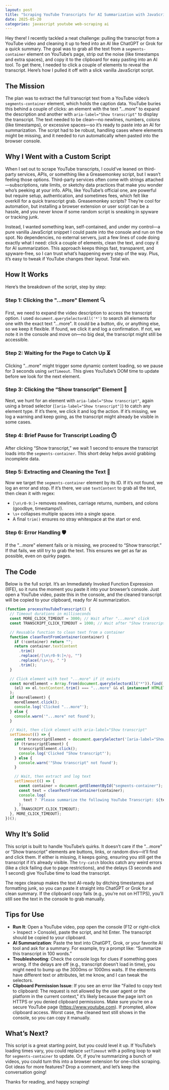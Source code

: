 ```yaml
---
layout: post
title: "Scraping YouTube Transcripts for AI Summarization with JavaScript"
date: 2025-05-20
categories: javascript youtube web-scraping ai
---
```


Hey there! I recently tackled a neat challenge: pulling the transcript from a YouTube video and cleaning it up to feed into an AI like ChatGPT or Grok for a quick summary. The goal was to grab all the text from a `segments-container` element on YouTube’s page, strip out the noise (like timestamps and extra spaces), and copy it to the clipboard for easy pasting into an AI tool. To get there, I needed to click a couple of elements to reveal the transcript. Here’s how I pulled it off with a slick vanilla JavaScript script.

## The Mission

The plan was to extract the full transcript text from a YouTube video’s `segments-container` element, which holds the caption data. YouTube buries this behind a couple of clicks: an element with the text "...more" to expand the description and another with `aria-label="Show transcript"` to display the transcript. The text needed to be clean—no newlines, numbers, colons (like timestamps), or excessive spaces—so it’s ready to paste into an AI for summarization. The script had to be robust, handling cases where elements might be missing, and it needed to run automatically when pasted into the browser console.

## Why I Went with a Custom Script

When I set out to scrape YouTube transcripts, I could’ve leaned on third-party services, APIs, or something like a Greasemonkey script, but I wasn’t feeling those options. Third-party services often come with strings attached—subscriptions, rate limits, or sketchy data practices that make you wonder who’s peeking at your info. APIs, like YouTube’s official one, are powerful but require setup, authentication, and sometimes fees, which felt like overkill for a quick transcript grab. Greasemonkey scripts? They’re cool for automation, but installing a browser extension or user script can be a hassle, and you never know if some random script is sneaking in spyware or tracking junk.

Instead, I wanted something lean, self-contained, and under my control—a pure vanilla JavaScript snippet I could paste into the console and run on the spot. No dependencies, no external servers, just a few lines of code doing exactly what I need: click a couple of elements, clean the text, and copy it for AI summarization. This approach keeps things fast, transparent, and spyware-free, so I can trust what’s happening every step of the way. Plus, it’s easy to tweak if YouTube changes their layout. Total win.

## How It Works

Here’s the breakdown of the script, step by step:

### Step 1: Clicking the "...more" Element 🔍

First, we need to expand the video description to access the transcript option. I used `document.querySelectorAll('*')` to search all elements for one with the exact text "...more". It could be a button, div, or anything else, so we keep it flexible. If found, we click it and log a confirmation. If not, we note it in the console and move on—no big deal, the transcript might still be accessible.

### Step 2: Waiting for the Page to Catch Up ⏳

Clicking "...more" might trigger some dynamic content loading, so we pause for 3 seconds using `setTimeout`. This gives YouTube’s DOM time to update before we look for the next element.

### Step 3: Clicking the “Show transcript” Element 📜

Next, we hunt for an element with `aria-label="Show transcript"`, again using a broad selector (`[aria-label="Show transcript"]`) to catch any element type. If it’s there, we click it and log the action. If it’s missing, we log a warning and keep going, as the transcript might already be visible in some cases.

### Step 4: Brief Pause for Transcript Loading ⏱️

After clicking “Show transcript,” we wait 1 second to ensure the transcript loads into the `segments-container`. This short delay helps avoid grabbing incomplete data.

### Step 5: Extracting and Cleaning the Text 🧹

Now we target the `segments-container` element by its ID. If it’s not found, we log an error and stop. If it’s there, we use `textContent` to grab all the text, then clean it with regex:

- `[\n\r0-9:]+` removes newlines, carriage returns, numbers, and colons (goodbye, timestamps!).
- `\s+` collapses multiple spaces into a single space.
- A final `trim()` ensures no stray whitespace at the start or end.

### Step 6: Error Handling 🛡️

If the "...more" element fails or is missing, we proceed to “Show transcript.” If that fails, we still try to grab the text. This ensures we get as far as possible, even on quirky pages.

## The Code

Below is the full script. It’s an Immediately Invoked Function Expression (IIFE), so it runs the moment you paste it into your browser’s console. Just open a YouTube video, paste this in the console, and the cleaned transcript will be copied to your clipboard, ready for AI summarization.

```javascript
(function processYouTubeTranscript() {
  // Timeout durations in milliseconds
  const MORE_CLICK_TIMEOUT = 3000; // Wait after "...more" click
  const TRANSCRIPT_CLICK_TIMEOUT = 1000; // Wait after "Show transcript" click

  // Reusable function to clean text from a container
  function cleanTextFromContainer(container) {
    if (!container) return "";
    return container.textContent
      .trim()
      .replace(/[\n\r0-9:]+/g, "")
      .replace(/\s+/g, " ")
      .trim();
  }

  // Click element with text "...more" if it exists
  const moreElement = Array.from(document.querySelectorAll("*")).find(
    (el) => el.textContent.trim() === "...more" && el instanceof HTMLElement
  );
  if (moreElement) {
    moreElement.click();
    console.log('Clicked "...more"');
  } else {
    console.warn('"...more" not found');
  }

  // Wait, then click element with aria-label="Show transcript"
  setTimeout(() => {
    const transcriptElement = document.querySelector('[aria-label="Show transcript"]');
    if (transcriptElement) {
      transcriptElement.click();
      console.log('Clicked "Show transcript"');
    } else {
      console.warn('"Show transcript" not found');
    }

    // Wait, then extract and log text
    setTimeout(() => {
      const container = document.getElementById("segments-container");
      const text = cleanTextFromContainer(container);
      console.log(
        text ? `Please summarize the following YouTube Transcript: ${text}` : "No text in segments-container"
      );
    }, TRANSCRIPT_CLICK_TIMEOUT);
  }, MORE_CLICK_TIMEOUT);
})();
```

## Why It’s Solid

This script is built to handle YouTube’s quirks. It doesn’t care if the "...more" or “Show transcript” elements are buttons, links, or random divs—it’ll find and click them. If either is missing, it keeps going, ensuring you still get the transcript if it’s already visible. The `try-catch` blocks catch any weird errors (like a click failing due to page restrictions), and the delays (3 seconds and 1 second) give YouTube time to load the transcript.

The regex cleanup makes the text AI-ready by ditching timestamps and formatting junk, so you can paste it straight into ChatGPT or Grok for a clean summary. If the clipboard copy fails (e.g., you’re not on HTTPS), you’ll still see the text in the console to grab manually.

## Tips for Use

- **Run It**: Open a YouTube video, pop open the console (F12 or right-click > Inspect > Console), paste the script, and hit Enter. The transcript should be copied to your clipboard.
- **AI Summarization**: Paste the text into ChatGPT, Grok, or your favorite AI tool and ask for a summary. For example, try a prompt like: “Summarize this transcript in 100 words.”
- **Troubleshooting**: Check the console logs for clues if something goes wrong. If the delays are off (e.g., transcript doesn’t load in time), you might need to bump up the 3000ms or 1000ms waits. If the elements have different text or attributes, let me know, and I can tweak the selectors.
- **Clipboard Permission Issue**: If you see an error like "Failed to copy text to clipboard: The request is not allowed by the user agent or the platform in the current context," it’s likely because the page isn’t on HTTPS or you denied clipboard permissions. Make sure you’re on a secure YouTube page (https://www.youtube.com). If prompted, allow clipboard access. Worst case, the cleaned text still shows in the console, so you can copy it manually.

## What’s Next?

This script is a great starting point, but you could level it up. If YouTube’s loading times vary, you could replace `setTimeout` with a polling loop to wait for `segments-container` to update. Or, if you’re summarizing a bunch of videos, you could turn this into a browser extension for one-click scraping. Got ideas for more features? Drop a comment, and let’s keep the conversation going!

Thanks for reading, and happy scraping!
